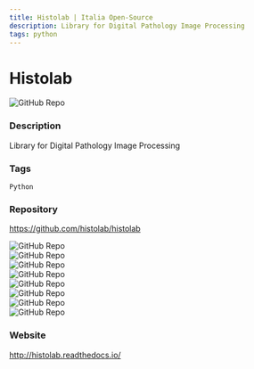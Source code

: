 ```yaml
---
title: Histolab | Italia Open-Source
description: Library for Digital Pathology Image Processing
tags: python
---
```

        

# Histolab

![GitHub Repo](https://img.shields.io/static/v1?label=category&message=opensource&color=green)

### Description

Library for Digital Pathology Image Processing

### Tags

`Python`

### Repository

https://github.com/histolab/histolab

![GitHub Repo](https://img.shields.io/github/stars/histolab/histolab?style=social)<br />![GitHub Repo](https://img.shields.io/github/forks/histolab/histolab?style=social)<br />![GitHub Repo](https://img.shields.io/github/v/tag/histolab/histolab?style=social)<br />![GitHub Repo](https://img.shields.io/github/contributors/histolab/histolab)<br />![GitHub Repo](https://img.shields.io/github/issues-pr/histolab/histolab)<br />![GitHub Repo](https://img.shields.io/github/issues/histolab/histolab)<br />![GitHub Repo](https://img.shields.io/github/license/histolab/histolab)<br />![GitHub Repo](https://img.shields.io/github/last-commit/histolab/histolab)<br />

### Website

http://histolab.readthedocs.io/